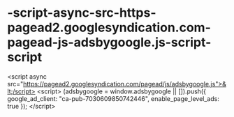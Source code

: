 # -script-async-src-https-pagead2.googlesyndication.com-pagead-js-adsbygoogle.js-script-script
&lt;script async src="https://pagead2.googlesyndication.com/pagead/js/adsbygoogle.js">&lt;/script> &lt;script>   (adsbygoogle = window.adsbygoogle || []).push({     google_ad_client: "ca-pub-7030609850742446",     enable_page_level_ads: true   }); &lt;/script>
